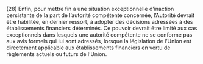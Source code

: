 (28) Enfin, pour mettre fin à une situation exceptionnelle d’inaction persistante de la part de l’autorité compétente concernée, l’Autorité devrait être habilitée, en dernier ressort, à adopter des décisions adressées à des établissements financiers déterminés. Ce pouvoir devrait être limité aux cas exceptionnels dans lesquels une autorité compétente ne se conforme pas aux avis formels qui lui sont adressés, lorsque la législation de l’Union est directement applicable aux établissements financiers en vertu de règlements actuels ou futurs de l’Union.